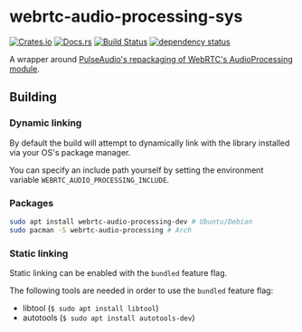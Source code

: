 # webrtc-audio-processing-sys
[![Crates.io](https://img.shields.io/crates/v/webrtc-audio-processing-sys.svg)](https://crates.io/crates/webrtc-audio-processing-sys)
[![Docs.rs](https://docs.rs/webrtc-audio-processing-sys/badge.svg)](https://docs.rs/webrtc-audio-processing-sys)
[![Build Status](https://travis-ci.org/tonarino/webrtc-audio-processing.svg?branch=master)](https://travis-ci.org/tonarino/webrtc-audio-processing)
[![dependency status](https://deps.rs/repo/github/tonarino/webrtc-audio-processing/status.svg)](https://deps.rs/repo/github/tonarino/webrtc-audio-processing)

A wrapper around [PulseAudio's repackaging of WebRTC's AudioProcessing module](https://www.freedesktop.org/software/pulseaudio/webrtc-audio-processing/).

## Building

### Dynamic linking

By default the build will attempt to dynamically link with the library installed via your OS's package manager.

You can specify an include path yourself by setting the environment variable `WEBRTC_AUDIO_PROCESSING_INCLUDE`.

### Packages

```sh
sudo apt install webrtc-audio-processing-dev # Ubuntu/Debian
sudo pacman -S webrtc-audio-processing # Arch
```

### Static linking

Static linking can be enabled with the `bundled` feature flag.

The following tools are needed in order to use the `bundled` feature flag:

* libtool (`$ sudo apt install libtool`)
* autotools (`$ sudo apt install autotools-dev`)
